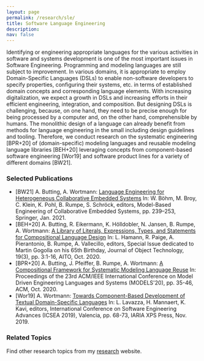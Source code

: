 ```yaml
---
layout: page
permalink: /research/sle/
title: Software Language Engineering
description: 
nav: false
---
```


Identifying or engineering appropriate languages for the various activities in software and systems development is one of the most important issues in Software Engineering. Programming and modeling languages are still subject to improvement. In various domains, it is appropriate to employ Domain-Specific Languages (DSLs) to enable non-software developers to specify properties, configuring their systems, etc. in terms of established domain concepts and corresponding language elements. With increasing digitalization, we expect a growth in DSLs and increasing efforts in their efficient engineering, integration, and composition. But designing DSLs is challenging, because, on one hand, they need to be precise enough for being processed by a computer and, on the other hand, comprehensible by humans. The monolithic design of a language can already benefit from methods for language engineering in the small including design guidelines and tooling. Therefore, we conduct research on the systematic engineering [BPR+20] of (domain-specific) modeling languages and reusable modeling language libraries [BEH+20] leveraging concepts from component-based software engineering [Wor19] and software product lines for a variety of different domains [BW21].

### Selected Publications

- [BW21] A. Butting, A. Wortmann: [Language Engineering for Heterogeneous Collaborative Embedded Systems](../downloads/paper/Language_Engineering_for_Heterogeneous_Collaborative_Embedded_Systems.pdf) In: W. Böhm, M. Broy, C. Klein, K. Pohl, B. Rumpe, S. Schröck, editors, Model-Based Engineering of Collaborative Embedded Systems, pp. 239–253, Springer, Jan. 2021. 
- [BEH+20] A. Butting, R. Eikermann, K. Hölldobler, N. Jansen, B. Rumpe, A. Wortmann: [A Library of Literals, Expressions, Types, and Statements for Compositional Language Design](../downloads/paper/A_Library_of_Literals__Expressions__Types__and_Statements_for_Compositional_Language_Design.pdf) In: L. Hamann, R. Paige, A. Pierantonio, B. Rumpe, A. Vallecillo, editors, Special Issue dedicated to Martin Gogolla on his 65th Birthday, Journal of Object Technology, 19(3), pp. 3:1-16, AITO, Oct. 2020. 
- [BPR+20] A. Butting, J. Pfeiffer, B. Rumpe, A. Wortmann: [A Compositional Framework for Systematic Modeling Language Reuse](../downloads/paper/A_Compositional_Framework_for_Systematic_Modeling_Language_Reuse.pdf) In: Proceedings of the 23rd ACM/IEEE International Conference on Model Driven Engineering Languages and Systems (MODELS'20), pp. 35-46, ACM, Oct. 2020. 
- [Wor19] A. Wortmann: [Towards Component-Based Development of Textual Domain-Specific Languages](../downloads/paper/Towards_Component_Based_Development_of_Textual_Domain_Specific_Languages.pdf) In: L. Lavazza, H. Mannaert, K. Kavi, editors, International Conference on Software Engineering Advances (ICSEA 2019), Valencia, pp. 68-73, IARIA XPS Press, Nov. 2019.

### Related Topics

Find other research topics from my [research](../../research/) website.